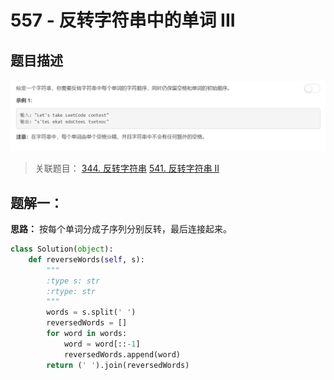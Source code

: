 # 557 - 反转字符串中的单词 III

## 题目描述
![problem](images/557.png)

>关联题目： 
[344. 反转字符串](https://github.com/Rosevil1874/LeetCode/tree/master/Python-Solution/344_Reverse-String)
[541. 反转字符串 II](https://github.com/Rosevil1874/LeetCode/tree/master/Python-Solution/541_Reverse-String-II)


## 题解一：
**思路：** 按每个单词分成子序列分别反转，最后连接起来。

```python
class Solution(object):
    def reverseWords(self, s):
        """
        :type s: str
        :rtype: str
        """
        words = s.split(' ')
        reversedWords = []
        for word in words:
            word = word[::-1]
            reversedWords.append(word)
        return (' ').join(reversedWords)
```
